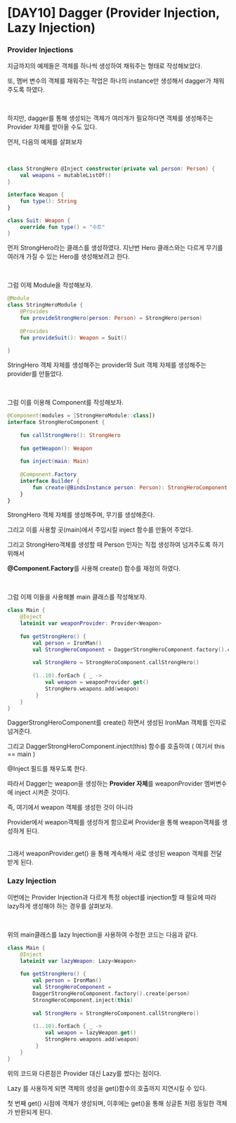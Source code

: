 # [DAY10] Dagger (Provider Injection, Lazy Injection)

### Provider Injections

지금까지의 예제들은 객체를 하나씩 생성하여 채워주는 형태로 작성해보았다.

또, 멤버 변수의 객체를 채워주는 작업은 하나의 instance만 생성해서 dagger가 채워주도록 하였다.

</br>

하지만, dagger를 통해 생성되는 객체가 여러개가 필요하다면 객체를 생성해주는 Provider 자체를 받아올 수도 있다.

먼저, 다음의 예제를 살펴보자

</br>

```kotlin
class StrongHero @Inject constructor(private val person: Person) {
	val weapons = mutableListOf()
}

interface Weapon {
    fun type(): String
}

class Suit: Weapon {
    override fun type() = "수트"
}
```

먼저 StrongHero라는 클래스를 생성하였다. 지난번 Hero 클래스와는 다르게 무기를 여러개 가질 수 있는 Hero를 생성해보려고 한다.

</br>

그럼 이제 Module을 작성해보자.

```kotlin
@Module
class StringHeroModule {
    @Provides
    fun provideStrongHero(person: Person) = StrongHero(person)
    
    @Provides
    fun provideSuit(): Weapon = Suit()
    
}
```

StringHero 객체 자체를 생성해주는 provider와 Suit 객체 자체를 생성해주는 provider를 만들었다.

</br>

그럼 이를 이용해 Component를 작성해보자.

```kotlin
@Component(modules = [StrongHeroModule::class])
interface StrongHeroComponent {
	
    fun callStrongHero(): StrongHero
    
    fun getWeapon(): Weapon
    
    fun inject(main: Main)
    
    @Component.Factory
    interface Builder {
        fun create(@BindsInstance person: Person): StrongHeroComponent
    }
}
```

StrongHero 객체 자체를 생성해주며, 무기를 생성해준다.

그리고 이를 사용할 곳(main)에서 주입시킬 inject 함수를 만들어 주었다.

그리고 StrongHero객체를 생성할 때 Person 인자는 직접 생성하여 넘겨주도록 하기 위해서

**@Component.Factory**를 사용해 create() 함수를 재정의 하였다.

</br>

그럼 이제 이들을 사용해볼 main 클래스를 작성해보자.

```kotlin
class Main { 
    @Inject 
    lateinit var weaponProvider: Provider<Weapon> 
    
    fun getStrongHero() { 
        val person = IronMan() 
        val StrongHeroComponent = DaggerStrongHeroComponent.factory().create(person) StrongHeroComponent.inject(this)
        
        val StrongHero = StrongHeroComponent.callStrongHero() 
        
        (1..10).forEach { _ -> 
            val weapon = weaponProvider.get()
            StrongHero.weapons.add(weapon) 
         } 
    } 
}
```

DaggerStrongHeroComponent를 create() 하면서 생성된 IronMan 객체를 인자로 넘겨준다.

그리고 DaggerStrongHeroComponent.inject(this) 함수를 호출하여 ( 여기서 this == main )

@Inject 필드를 채우도록 한다.

따라서 Dagger는 weapon을 생성하는 **Provider 자체**를 weaponProvider 멤버변수에 inject 시켜준 것이다.

즉, 여기에서 weapon 객체를 생성한 것이 아니라

Provider에서 weapon객체를 생성하게 함으로써 Provider을 통해 weapon객체를 생성하게 된다.

</br>
그래서 weaponProvider.get() 을 통해 계속해서 새로 생성된 weapon 객체를 전달 받게 된다.

</br>

### Lazy Injection

이번에는 Provider Injection과 다르게 특정 object를 injection할 때 필요에 따라 lazy하게 생성해야 하는 경우를 살펴보자.

</br>

위의 main클래스를 lazy Injection을 사용하여 수정한 코드는 다음과 같다.

```kotlin
class Main { 
    @Inject 
    lateinit var lazyWeapon: Lazy<Weapon> 
    
    fun getStrongHero() { 
        val person = IronMan() 
        val StrongHeroComponent =
        DaggerStrongHeroComponent.factory().create(person)
        StrongHeroComponent.inject(this)
        
        val StrongHero = StrongHeroComponent.callStrongHero() 
        
        (1..10).forEach { _ -> 
            val weapon = lazyWeapon.get()
            StrongHero.weapons.add(weapon) 
         } 
    } 
}
```

위의 코드와 다른점은 Provider 대신 Lazy를 썼다는 점이다.

Lazy<T> 를 사용하게 되면 객체의 생성을 get()함수의 호출까지 지연시킬 수 있다.

첫 번째 get() 시점에 객체가 생성되며, 이후에는 get()을 통해 싱글톤 처럼 동일한 객체가 반환되게 된다.

